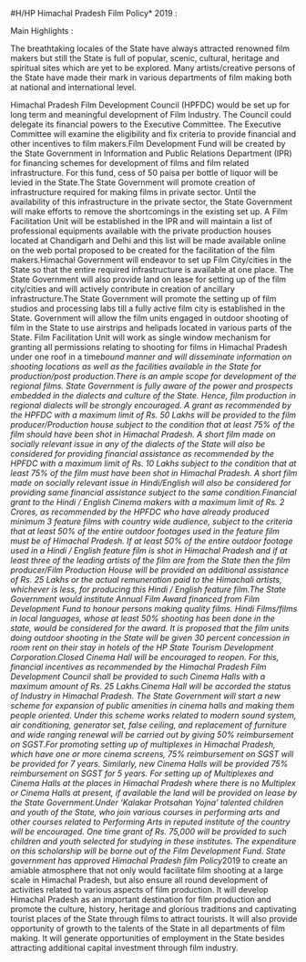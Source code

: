 #H/HP 
Himachal Pradesh Film Policy* 2019 :

Main Highlights :

The breathtaking locales of the State have always attracted renowned film makers but still the State is full of popular, scenic, cultural, heritage and spiritual sites which are yet to be explored. Many artists/creative persons of the State have made their mark in various departments of film making both at national and international level.

Himachal Pradesh Film Development Council (HPFDC) would be set up for long term and meaningful development of Film Industry. The Council could delegate its financial powers to the Executive Committee. The Executive Committee will examine the eligibility and fix criteria to provide financial and other incentives to film makers.Film Development Fund will be created by the State Government in Information and Public Relations Department (IPR) for financing schemes for development of films and film related infrastructure. For this fund, cess of 50 paisa per bottle of liquor will be levied in the State.The State Government will promote creation of infrastructure required for making films in private sector. Until the availability of this infrastructure in the private sector, the State Government will make efforts to remove the shortcomings in the existing set up. A Film Facilitation Unit will be established in the IPR and will maintain a list of professional equipments available with the private production houses located at Chandigarh and Delhi and this list will be made available online on the web portal proposed to be created for the facilitation of the film makers.Himachal Government will endeavor to set up Film City/cities in the State so that the entire required infrastructure is available at one place. The State Government will also provide land on lease for setting up of the film city/cities and will actively contribute in creation of ancillary infrastructure.The State Government will promote the setting up of film studios and processing labs till a fully active film city is established in the State. Government will allow the film units engaged in outdoor shooting of film in the State to use airstrips and helipads located in various parts of the State. Film Facilitation Unit will work as single window mechanism for granting all permissions relating to shooting for films in Himachal Pradesh under one roof in a time*bound manner and will disseminate information on shooting locations as well as the facilities available in the State for production/post production.There is an ample scope for development of the regional films. State Government is fully aware of the power and prospects embedded in the dialects and culture of the State. Hence, film production in regional dialects will be strongly encouraged. A grant as recommended by the HPFDC with a maximum limit of Rs. 50 Lakhs will be provided to the film producer/Production house subject to the condition that at least 75% of the film should have been shot in Himachal Pradesh. A short film made on socially relevant issue in any of the dialects of the State will also be considered for providing financial assistance as recommended by the HPFDC with a maximum limit of Rs. 10 Lakhs subject to the condition that at least 75% of the film must have been shot in Himachal Pradesh. A short film made on socially relevant issue in Hindi/English will also be considered for providing same financial assistance subject to the same condition.Financial grant to the Hindi / English Cinema makers with a maximum limit of Rs. 2 Crores, as recommended by the HPFDC who have already produced minimum 3 feature films with country wide audience, subject to the criteria that at least 50% of the entire outdoor footages used in the feature film must be of Himachal Pradesh. If at least 50% of the entire outdoor footage used in a Hindi / English feature film is shot in Himachal Pradesh and if at least three of the leading artists of the film are from the State then the film producer/Film Production House will be provided an additional assistance of Rs. 25 Lakhs or the actual remuneration paid to the Himachali artists, whichever is less, for producing this Hindi / English feature film.The State Government would institute Annual Film Award financed from Film Development Fund to honour persons making quality films. Hindi Films/films in local languages, whose at least 50% shooting has been done in the state, would be considered for the award. It is proposed that the film units doing outdoor shooting in the State will be given 30 percent concession in room rent on their stay in hotels of the HP State Tourism Development Corporation.Closed Cinema Hall will be encouraged to reopen. For this, financial incentives as recommended by the Himachal Pradesh Film Development Council shall be provided to such Cinema Halls with a maximum amount of Rs. 25 Lakhs.Cinema Hall will be accorded the status of Industry in Himachal Pradesh. The State Government will start a new scheme for expansion of public amenities in cinema halls and making them people oriented. Under this scheme works related to modern sound system, air conditioning, generator set, false ceiling, and replacement of furniture and wide ranging renewal will be carried out by giving 50% reimbursement on SGST.For promoting setting up of multiplexes in Himachal Pradesh, which have one or more cinema screens, 75% reimbursement on SGST will be provided for 7 years. Similarly, new Cinema Halls will be provided 75% reimbursement on SGST for 5 years. For setting up of Multiplexes and Cinema Halls at the places in Himachal Pradesh where there is no Multiplex or Cinema Halls at present, if available the land will be provided on lease by the State Government.Under ‘Kalakar Protsahan Yojna’ talented children and youth of the State, who join various courses in performing arts and other courses related to Performing Arts in reputed institute of the country will be encouraged. One time grant of Rs. 75,000 will be provided to such children and youth selected for studying in these institutes. The expenditure on this scholarship will be borne out of the Film Development Fund.
State government has approved Himachal Pradesh film Policy*2019 to create an amiable atmosphere that not only would facilitate film shooting at a large scale in Himachal Pradesh, but also ensure all round development of activities related to various aspects of film production. It will develop Himachal Pradesh as an important destination for film production and promote the culture, history, heritage and glorious traditions and captivating tourist places of the State through films to attract tourists. It will also provide opportunity of growth to the talents of the State in all departments of film making. It will generate opportunities of employment in the State besides attracting additional capital investment through film industry.